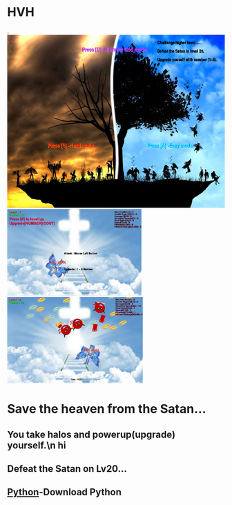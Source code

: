 # HVH
.
<img src ="https://github.com/hcho0437/HVH/blob/master/ScreenShots/title.png" height ="400px">
<img src ="https://github.com/hcho0437/HVH/blob/master/ScreenShots/game_1.png" height ="200px">
<img src ="https://github.com/hcho0437/HVH/blob/master/ScreenShots/game_2.png" height ="200px">
<html>
  <h1>Save the heaven from the Satan...</h1>
  <h2>You take halos and powerup(upgrade) yourself.\n hi</h2>
  <h2> Defeat the Satan on Lv20...</h2>
  <h2><a href ="http://www.pygame.org/download.shtml">Python<a>-Download Python<h2>
<html>
